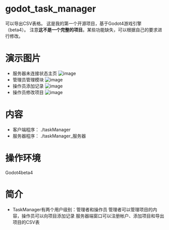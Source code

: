 # godot_task_manager
可以导出CSV表格。
这是我的第一个开源项目，基于Godot4游戏引擎（beta4）。
注意**这不是一个完整的项目**。某些功能缺失，可以根据自己的要求进行修改。

# 演示图片
- 服务器未连接状态主页
![image]( https://user-images.githubusercontent.com/22912744/199709608-b5622831-66d2-4003-aebb-894e7085bc06.png )
- 管理员管理模块
![image]( https://user-images.githubusercontent.com/22912744/199709906-ee7b2745-2f16-45a2-864b-b8b1132d36e3.png )
- 操作员添加记录
![image]( https://user-images.githubusercontent.com/22912744/199710086-846cc1f1-8eee-45b1-b31d-abeeec0754c1.png )
- 操作员修改项目
![image]( https://user-images.githubusercontent.com/22912744/199710133-29051cb2-d8cd-4178-a19e-efbb2c58c52b.png )
# 内容
- 客户端程序：
./taskManager
- 服务器程序：
./taskManager_服务器
# 操作环境
Godot4beta4
# 简介
- TaskManager有两个用户级别：管理者和操作员
管理者可以管理项目的内容，操作员可以向项目添加记录
服务器端窗口可以注册帐户、添加项目和导出项目的CSV表

